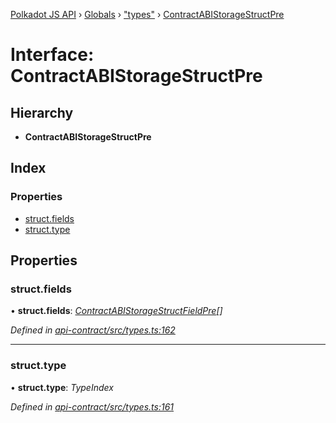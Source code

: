 [Polkadot JS API](../README.md) › [Globals](../globals.md) › ["types"](../modules/_types_.md) › [ContractABIStorageStructPre](_types_.contractabistoragestructpre.md)

# Interface: ContractABIStorageStructPre

## Hierarchy

* **ContractABIStorageStructPre**

## Index

### Properties

* [struct.fields](_types_.contractabistoragestructpre.md#struct.fields)
* [struct.type](_types_.contractabistoragestructpre.md#struct.type)

## Properties

###  struct.fields

• **struct.fields**: *[ContractABIStorageStructFieldPre](_types_.contractabistoragestructfieldpre.md)[]*

*Defined in [api-contract/src/types.ts:162](https://github.com/polkadot-js/api/blob/758ce567e5/packages/api-contract/src/types.ts#L162)*

___

###  struct.type

• **struct.type**: *TypeIndex*

*Defined in [api-contract/src/types.ts:161](https://github.com/polkadot-js/api/blob/758ce567e5/packages/api-contract/src/types.ts#L161)*
